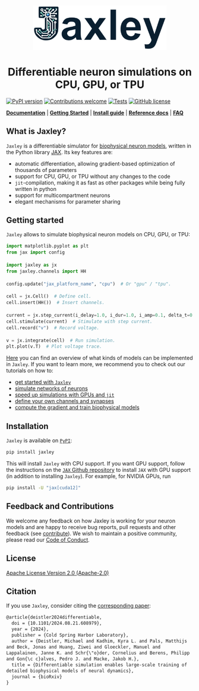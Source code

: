 <p align="center">
  <img src="https://raw.githubusercontent.com/jaxleyverse/jaxley/main/docs/logo.png" width="360">
</p>

<h1 align="center">Differentiable neuron simulations on CPU, GPU, or TPU</h1>

[![PyPI version](https://badge.fury.io/py/jaxley.svg)](https://badge.fury.io/py/jaxley)
[![Contributions welcome](https://img.shields.io/badge/contributions-welcome-brightgreen.svg?style=flat)](https://github.com/jaxleyverse/jaxley/blob/main/CONTRIBUTING.md)
[![Tests](https://github.com/jaxleyverse/jaxley/workflows/Tests/badge.svg?branch=main)](https://github.com/jaxleyverse/jaxley/actions)
[![GitHub license](https://img.shields.io/github/license/jaxleyverse/jaxley)](https://github.com/jaxleyverse/jaxley/blob/main/LICENSE)

[**Documentation**](https://jaxleyverse.github.io/jaxley/)
 | [**Getting Started**](https://jaxleyverse.github.io/jaxley/tutorial/01_morph_neurons/)
 | [**Install guide**](https://jaxleyverse.github.io/jaxley/install/)
 | [**Reference docs**](https://jaxleyverse.github.io/jaxley/reference/modules/)
 | [**FAQ**](https://jaxleyverse.github.io/jaxley/faq/)


## What is Jaxley?

`Jaxley` is a differentiable simulator for [biophysical neuron models](https://jaxleyverse.github.io/jaxley/dev/faq/question_03/), written in the Python library [JAX](https://github.com/google/jax). Its key features are:

- automatic differentiation, allowing gradient-based optimization of thousands of parameters  
- support for CPU, GPU, or TPU without any changes to the code  
- `jit`-compilation, making it as fast as other packages while being fully written in python  
- support for multicompartment neurons  
- elegant mechanisms for parameter sharing  


## Getting started

`Jaxley` allows to simulate biophysical neuron models on CPU, GPU, or TPU:
```python
import matplotlib.pyplot as plt
from jax import config

import jaxley as jx
from jaxley.channels import HH

config.update("jax_platform_name", "cpu")  # Or "gpu" / "tpu".

cell = jx.Cell()  # Define cell.
cell.insert(HH())  # Insert channels.

current = jx.step_current(i_delay=1.0, i_dur=1.0, i_amp=0.1, delta_t=0.025, t_max=10.0)
cell.stimulate(current)  # Stimulate with step current.
cell.record("v")  # Record voltage.

v = jx.integrate(cell)  # Run simulation.
plt.plot(v.T)  # Plot voltage trace.
```

[Here](https://jaxleyverse.github.io/jaxley/dev/faq/question_03/) you can find an overview of what kinds of models can be implemented in `Jaxley`. If you want to learn more, we recommend you to check out our tutorials on how to:

- [get started with `Jaxley`](https://jaxleyverse.github.io/jaxley/tutorial/01_morph_neurons/)
- [simulate networks of neurons](https://jaxleyverse.github.io/jaxley/tutorial/02_small_network/)
- [speed up simulations with GPUs and `jit`](https://jaxleyverse.github.io/jaxley/tutorial/04_jit_and_vmap/)
- [define your own channels and synapses](https://jaxleyverse.github.io/jaxley/tutorial/05_channel_and_synapse_models/)
- [compute the gradient and train biophysical models](https://jaxleyverse.github.io/jaxley/tutorial/07_gradient_descent/)


## Installation

`Jaxley` is available on [`PyPI`](https://pypi.org/project/jaxley/):
```sh
pip install jaxley
```
This will install `Jaxley` with CPU support. If you want GPU support, follow the instructions on the [`JAX` Github repository](https://github.com/google/jax) to install `JAX` with GPU support (in addition to installing `Jaxley`). For example, for NVIDIA GPUs, run
```sh
pip install -U "jax[cuda12]"
```


## Feedback and Contributions

We welcome any feedback on how Jaxley is working for your neuron models and are happy to receive bug reports, pull requests and other feedback (see [contribute](https://github.com/jaxleyverse/jaxley/blob/main/CONTRIBUTING.md)). We wish to maintain a positive community, please read our [Code of Conduct](https://github.com/jaxleyverse/jaxley/blob/main/CODE_OF_CONDUCT.md).


## License

[Apache License Version 2.0 (Apache-2.0)](https://github.com/jaxleyverse/jaxley/blob/main/LICENSE)


## Citation

If you use `Jaxley`, consider citing the [corresponding paper](https://www.biorxiv.org/content/10.1101/2024.08.21.608979):

```
@article{deistler2024differentiable,
  doi = {10.1101/2024.08.21.608979},
  year = {2024},
  publisher = {Cold Spring Harbor Laboratory},
  author = {Deistler, Michael and Kadhim, Kyra L. and Pals, Matthijs and Beck, Jonas and Huang, Ziwei and Gloeckler, Manuel and Lappalainen, Janne K. and Schr{\"o}der, Cornelius and Berens, Philipp and Gon{\c c}alves, Pedro J. and Macke, Jakob H.},
  title = {Differentiable simulation enables large-scale training of detailed biophysical models of neural dynamics},
  journal = {bioRxiv}
}
```